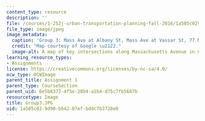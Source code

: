```yaml
---
content_type: resource
description: ''
file: /courses/1-252j-urban-transportation-planning-fall-2016/1a505c029d90bb4207efbddc7b3728e0_Group3.JPG
file_type: image/jpeg
image_metadata:
  caption: 'Group 3: Mass Ave at Albany St, Mass Ave at Vassar St, 77 Mass Ave.'
  credit: "Map courtesy of Google \u2122."
  image-alt: A map of key intersections along Massachusetts Avenue in Cambridge, MA.
learning_resource_types:
- Assignments
license: https://creativecommons.org/licenses/by-nc-sa/4.0/
ocw_type: OCWImage
parent_title: Assignment 1
parent_type: CourseSection
parent_uid: 6e5b8372-4f5e-28b4-a1b4-d75c7fb5687b
resourcetype: Image
title: Group3.JPG
uid: 1a505c02-9d90-bb42-07ef-bddc7b3728e0
---
```

